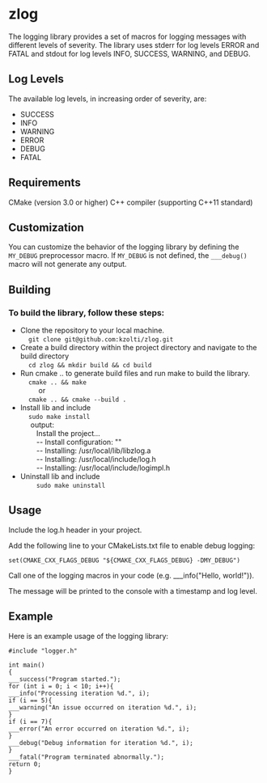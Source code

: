 zlog
====

The logging library provides a set of macros for logging messages with different levels of severity.
The library uses stderr for log levels  ERROR and FATAL and stdout for log levels INFO, SUCCESS, WARNING, and DEBUG.

## Log Levels

The available log levels, in increasing order of severity, are:

* SUCCESS
* INFO
* WARNING
* ERROR
* DEBUG
* FATAL

## Requirements

CMake (version 3.0 or higher)
C++ compiler (supporting C++11 standard)

## Customization

You can customize the behavior of the logging library by defining the `MY_DEBUG` preprocessor macro. If `MY_DEBUG` is not defined, the `___debug()` macro will not generate any output.

## Building

### To build the library, follow these steps:

* Clone the repository to your local machine.  
  &nbsp;&nbsp;&nbsp;&nbsp;```git clone git@github.com:kzolti/zlog.git```
* Create a build directory within the project directory and navigate to the build directory  
  &nbsp;&nbsp;&nbsp;&nbsp;```cd zlog && mkdir build && cd build```  
* Run cmake .. to generate build files and run make to build the library.  
  &nbsp;&nbsp;&nbsp;&nbsp;```cmake .. && make```  
  &nbsp;&nbsp;&nbsp;&nbsp;&nbsp;&nbsp;&nbsp;&nbsp;  or  
  &nbsp;&nbsp;&nbsp;&nbsp;```cmake .. && cmake --build .```  
* Install lib and include  
  &nbsp;&nbsp;&nbsp;&nbsp;```sudo make install```  
  &nbsp;&nbsp;&nbsp;&nbsp; output:  
  &nbsp;&nbsp;&nbsp;&nbsp;&nbsp;&nbsp;&nbsp;&nbsp;Install the project...  
  &nbsp;&nbsp;&nbsp;&nbsp;&nbsp;&nbsp;&nbsp;&nbsp;-- Install configuration: ""  
  &nbsp;&nbsp;&nbsp;&nbsp;&nbsp;&nbsp;&nbsp;&nbsp;-- Installing: /usr/local/lib/libzlog.a  
  &nbsp;&nbsp;&nbsp;&nbsp;&nbsp;&nbsp;&nbsp;&nbsp;-- Installing: /usr/local/include/log.h  
  &nbsp;&nbsp;&nbsp;&nbsp;&nbsp;&nbsp;&nbsp;&nbsp;-- Installing: /usr/local/include/logimpl.h  
* Uninstall lib and include  
  &nbsp;&nbsp;&nbsp;&nbsp;&nbsp;&nbsp;&nbsp;&nbsp;```sudo make uninstall```  

## Usage

Include the log.h header in your project.

Add the following line to your CMakeLists.txt file to enable debug logging:

```set(CMAKE_CXX_FLAGS_DEBUG "${CMAKE_CXX_FLAGS_DEBUG} -DMY_DEBUG")```

Call one of the logging macros in your code (e.g. ___info("Hello, world!")).

The message will be printed to the console with a timestamp and log level.

## Example

Here is an example usage of the logging library:

```
#include "logger.h"

int main()
{
___success("Program started.");
for (int i = 0; i < 10; i++){
___info("Processing iteration %d.", i);
if (i == 5){
___warning("An issue occurred on iteration %d.", i);
}
if (i == 7){
___error("An error occurred on iteration %d.", i);
}
___debug("Debug information for iteration %d.", i);
}
___fatal("Program terminated abnormally.");
return 0;
}
```
